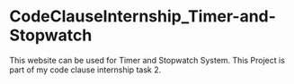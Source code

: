 # CodeClauseInternship_Timer-and-Stopwatch
This website can be used for Timer and Stopwatch System. This Project is part of my code clause internship task 2.
